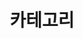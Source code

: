 ---
title: 카테고리
layout: categories
permalink: /categories
classes: wide
sidebar:
  title: "목차"
  nav: "aviutl-info"
---
